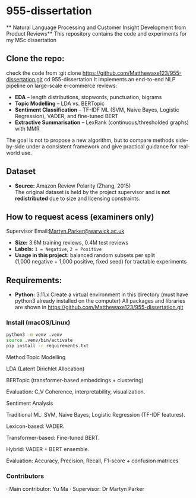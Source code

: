 # 955-dissertation
** Natural Language Processing and Customer Insight Development from Product Reviews**
This repository contains the code and experiments for my MSc dissertation

## Clone the repo:
check the code from :git clone https://github.com/Matthewaxe123/955-dissertation.git
cd 955-dissertation
It implements an end-to-end NLP pipeline on large-scale e-commerce reviews:

- **EDA** – length distributions, stopwords, punctuation, bigrams  
- **Topic Modelling** – LDA vs. BERTopic  
- **Sentiment Classification** – TF-IDF ML (SVM, Naive Bayes, Logistic Regression), VADER, and fine-tuned BERT  
- **Extractive Summarisation** – LexRank (continuous/thresholded graphs) with MMR

The goal is not to propose a new algorithm, but to compare methods side-by-side under a consistent framework and give practical guidance for real-world use.


## Dataset
- **Source:** Amazon Review Polarity (Zhang, 2015)  
The original dataset is held by the project supervisor and is **not redistributed** due to size and licensing constraints.
## How to request acess (examiners only)
Supervisor Email:<Martyn.Parker@warwick.ac.uk>
- **Size:** 3.6M training reviews, 0.4M test reviews  
- **Labels:** `1 = Negative`, `2 = Positive`  
- **Usage in this project:** balanced random subsets per split  
  (1,000 negative + 1,000 positive, fixed seed) for tractable experiments

## Requirements:
- **Python:** 3.11.x 
Create a virtual environment in this directory (must have python3 already installed on the computer)
All packages and libraries are shown in <https://github.com/Matthewaxe123/955-dissertation.git>
### Install (macOS/Linux)
```bash
python3 -m venv .venv
source .venv/bin/activate
pip install -r requirements.txt
```
Method:Topic Modelling

LDA (Latent Dirichlet Allocation)

BERTopic (transformer-based embeddings + clustering)

Evaluation: C_V Coherence, interpretability, visualization.

Sentiment Analysis

Traditional ML: SVM, Naive Bayes, Logistic Regression (TF-IDF features).

Lexicon-based: VADER.

Transformer-based: Fine-tuned BERT.

Hybrid: VADER + BERT ensemble.

Evaluation: Accuracy, Precision, Recall, F1-score + confusion matrices


### Contributors
·  Main contributor: Yu Ma
·  Supervisor: Dr Martyn Parker


